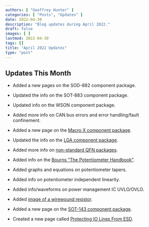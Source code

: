```yaml
---
authors: [ "Geoffrey Hunter" ]
categories: [ "Posts", "Updates" ]
date: 2022-04-30
description: "Blog updates during April 2022."
draft: false
images: [ ]
lastmod: 2022-04-30
tags: []
title: "April 2022 Updates"
type: "post"
---
```


## Updates This Month

* Added a new pages on the SOD-882 component package.

* Updated the info on the SOT-883 component package.

* Updated info on the WSON component package.

* Added more info on CAN bus errors and error handling/fault confinement.

* Added a new page on the [Macro X component package](/pcb-design/component-packages/macro-x-component-package/).

* Updated the info on the [LGA component package](/pcb-design/component-packages/lga-component-package/).

* Added more info on [non-standard QFN packages](/pcb-design/component-packages/qfn-component-package/#_completely_non_standard_qfn_packages).

* Added info on the [Bourns "The Potentiometer Handbook"](/electronics/components/potentiometers-and-rheostats/#_further_reading).

* Added graphs and equations on potentiometer tapers.

* Added info on potentiometer independent linearity.

* Added info/waveforms on power management IC UVLO/OVLO.

* Added [image of a wirewound resistor](/electronics/components/resistors/#_wire_wound).

* Added a new page on the [SOT-143 component package](/pcb-design/component-packages/sod-143-component-package/).

* Created a new page called [Protecting IO Lines From ESD](/electronics/circuit-design/esd-protection/protecting-io-lines-from-esd/).

